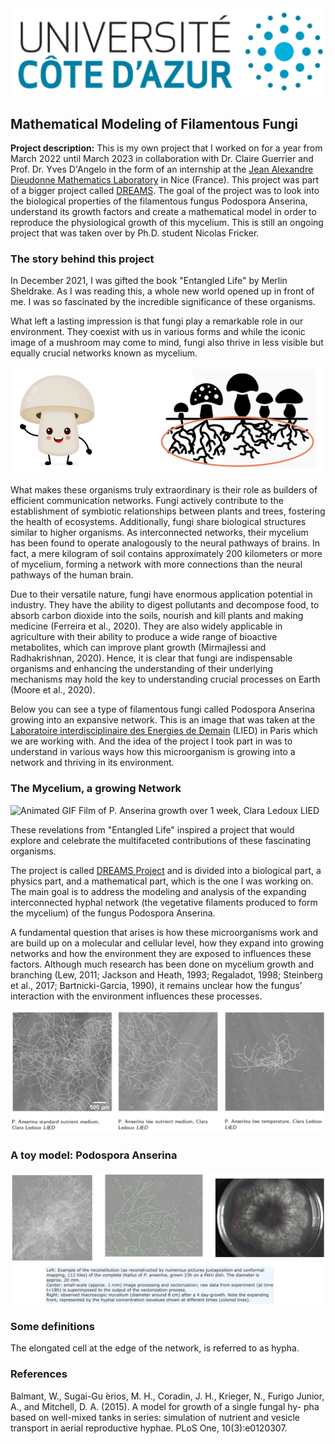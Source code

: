 <img src="../images/uca.jpg?raw=true"/>

## Mathematical Modeling of Filamentous Fungi

**Project description:** This is my own project that I worked on for a year from March 2022 until March 2023 in collaboration with Dr. Claire Guerrier and Prof. Dr. Yves D'Angelo in the form of an internship at the [Jean Alexandre Dieudonne Mathematics Laboratory](https://math.univ-cotedazur.fr/) in Nice (France). This project was part of a bigger project called [DREAMS](http://www.dyco.fr/index.php/DREAMS). The goal of the project was to look into the biological properties of the filamentous fungus Podospora Anserina, understand its growth factors and create a mathematical model in order to reproduce the physiological growth of this mycelium. This is still an ongoing project that was taken over by Ph.D. student Nicolas Fricker. 

### The story behind this project

In December 2021, I was gifted the book "Entangled Life" by Merlin Sheldrake. As I was reading this, a whole new world opened up in front of me. I was so fascinated by the incredible significance of these organisms. 


What left a lasting impression is that fungi play a remarkable role in our environment. They coexist with us in various forms and while the iconic image of a mushroom may come to mind, fungi also thrive in less visible but equally crucial networks known as mycelium.

<img src="../images/fungil.png?raw=true"/>


What makes these organisms truly extraordinary is their role as builders of efficient communication networks. Fungi actively contribute to the establishment of symbiotic relationships between plants and trees, fostering the health of ecosystems. Additionally, fungi share biological structures similar to higher organisms. As interconnected networks, their mycelium has been found to operate analogously to the neural pathways of brains. In fact, a mere kilogram of soil contains approximately 200 kilometers or more of mycelium, forming a network with more connections than the neural pathways of the human brain.

Due to their versatile nature, fungi have enormous application potential in industry. They have the ability to digest pollutants and decompose food, to absorb carbon dioxide into the soils, nourish and kill plants and making medicine (Ferreira et al., 2020). They are also widely applicable in agriculture with their ability to produce a wide range of bioactive metabolites, which can improve plant growth (Mirmajlessi and Radhakrishnan, 2020). Hence, it is clear that fungi are indispensable organisms and enhancing the understanding of their underlying mechanisms may hold the key to understanding crucial processes on Earth (Moore et al., 2020).




Below you can see a type of filamentous fungi called Podospora Anserina growing into an expansive network. This is an image that was taken at the [Laboratoire interdisciplinaire des Energies de Demain](https://b2c.sdv.univ-paris-diderot.fr/) (LIED) in Paris which we are working with. And the idea of the project I took part in was to understand in various ways how this microorganism is growing into a network and thriving in its environment.

### The Mycelium, a growing Network

<img src="../images/growth.gif" alt="Animated GIF">
Film of P. Anserina growth over 1 week, Clara Ledoux LIED

These revelations from "Entangled Life" inspired a project that would explore and celebrate the multifaceted contributions of these fascinating organisms.

The project is called [DREAMS Project](http://www.dyco.fr/index.php/DREAMS) and is divided into a biological part, a physics part, and a mathematical part, which is the one I was working on. The main goal is to address the modeling and analysis of the expanding interconnected hyphal network (the vegetative filaments produced to form the mycelium) of the fungus Podospora Anserina. 

A fundamental question that arises is how these microorganisms work and are build up on a molecular and cellular level, how they expand into growing networks and how the environment they are exposed to influences these factors. Although much research has been done on mycelium growth and branching (Lew, 2011; Jackson and Heath, 1993; Regaladot, 1998; Steinberg et al., 2017; Bartnicki-Garcia, 1990), it remains unclear how the fungus’ interaction with the environment influences these processes.

<img src="../images/para.png?raw=true"/>






### A toy model: Podospora Anserina

<img src="../images/podospora.png?raw=true"/>


### Some definitions

The elongated cell at the edge of the network, is referred to as hypha.

### References

Balmant, W., Sugai-Gu ́erios, M. H., Coradin, J. H., Krieger, N., Furigo Junior, A., and Mitchell, D. A. (2015). A model for growth of a single fungal hy- pha based on well-mixed tanks in series: simulation of nutrient and vesicle transport in aerial reproductive hyphae. PLoS One, 10(3):e0120307.